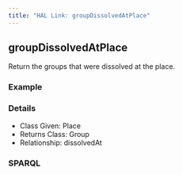 ```yaml
---
title: "HAL Link: groupDissolvedAtPlace"
---
```


## groupDissolvedAtPlace

Return the groups that were dissolved at the place.

### Example




### Details

* Class Given: Place
* Returns Class: Group
* Relationship: dissolvedAt


### SPARQL
```

```

